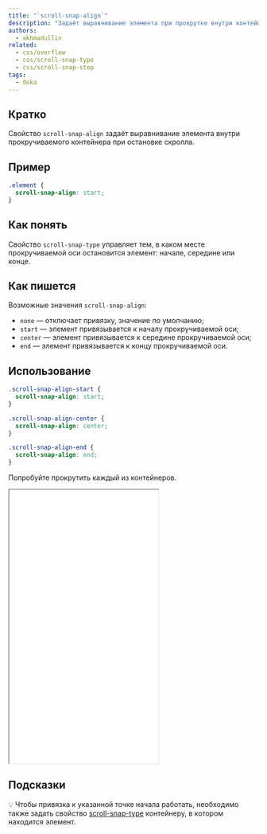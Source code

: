 ```yaml
---
title: "`scroll-snap-align`"
description: "Задаёт выравнивание элемента при прокрутке внутри контейнера."
authors:
  - akhmadullin
related:
  - css/overflow
  - css/scroll-snap-type
  - css/scroll-snap-stop
tags:
  - doka
---
```


## Кратко

Свойство `scroll-snap-align` задаёт выравнивание элемента внутри прокручиваемого контейнера при остановке скролла.

## Пример

```css
.element {
  scroll-snap-align: start;
}
```

## Как понять

Свойство `scroll-snap-type` управляет тем, в каком месте прокручиваемой оси остановится элемент: началe, серединe или концe.

## Как пишется

Возможные значения `scroll-snap-align`:

- `none` — отключает привязку, значение по умолчанию;
- `start` — элемент привязывается к началу прокручиваемой оси;
- `center` — элемент привязывается к середине прокручиваемой оси;
- `end` — элемент привязывается к концу прокручиваемой оси.

## Использование

```css
.scroll-snap-align-start {
  scroll-snap-align: start;
}

.scroll-snap-align-center {
  scroll-snap-align: center;
}

.scroll-snap-align-end {
  scroll-snap-align: end;
}
```

Попробуйте прокрутить каждый из контейнеров.

<iframe title="Варианты выравнивания элементов во время прокрутки" src="demos/values/" height="550"></iframe>

## Подсказки

💡 Чтобы привязка к указанной точке начала работать, необходимо также задать свойство [scroll-snap-type](/css/scroll-snap-type/) контейнеру, в котором находится элемент.
